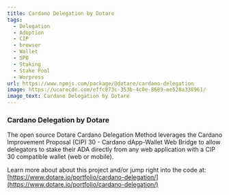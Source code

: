 ```yaml
---
title: Cardano Delegation by Dotare
tags:
  - Delegation
  - Adoption
  - CIP
  - browser
  - Wallet
  - SPO
  - Staking
  - Stake Pool
  - Worpress
url: https://www.npmjs.com/package/@dotare/cardano-delegation
image: https://ucarecdn.com/effc873c-353b-4c0e-8689-ee528a338961/
image_text: Cardano Delegation by Dotare
---
```


### Cardano Delegation by Dotare

The open source Dotare Cardano Delegation Method leverages the Cardano Improvement Proposal (CIP) 30 - Cardano dApp-Wallet Web Bridge to allow delegators to stake their ADA directly from any web application with a CIP 30 compatible wallet (web or mobile).

Learn more about about this project and/or jump right into the code at: [https://www.dotare.io/portfolio/cardano-delegation/](https://www.dotare.io/portfolio/cardano-delegation/)
